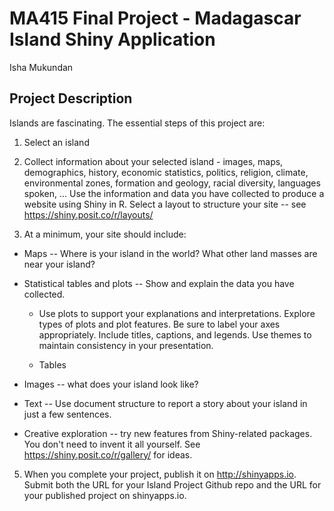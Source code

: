 # MA415 Final Project - Madagascar Island Shiny Application

Isha Mukundan

## Project Description
Islands are fascinating. The essential steps of this project are:

1. Select an island
   
2. Collect information about your selected island - images, maps, demographics, history, economic statistics, politics, religion, climate, environmental zones, formation and geology, racial diversity, languages spoken, ...
Use the information and data you have collected to produce a website using Shiny in R. Select a layout to structure your site -- see https://shiny.posit.co/r/layouts/

3. At a minimum, your site should include:
   
  * Maps -- Where is your island in the world? What other land masses are near your island?
  
  * Statistical tables and plots -- Show and explain the data you have collected.  
  
    * Use plots to support your explanations and interpretations. Explore types of plots and plot features. Be sure to label your axes appropriately. Include titles, captions, and legends. Use themes to maintain consistency in your presentation.
  
    * Tables
  
  * Images -- what does your island look like?  
  
  * Text -- Use document structure to report a story about your island in just a few sentences.
  
  * Creative exploration -- try new features from Shiny-related packages. You don't need to invent it all yourself. See https://shiny.posit.co/r/gallery/ for ideas.

5. When you complete your project, publish it on http://shinyapps.io. Submit both the URL for your Island Project Github repo and the URL for your published project on shinyapps.io.
